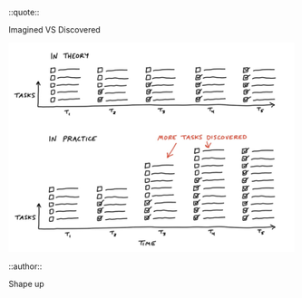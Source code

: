 

::quote::

<Variant type="info">Imagined</Variant> VS <Variant type="info">Discovered</Variant> 


<img  class="h-90 w-150 m-auto" src='/images/tasks_growing.jpg'/>

::author::

Shape up
